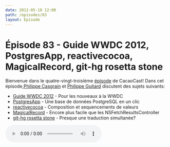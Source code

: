 ```yaml
---
date: 2012-05-18 12:00
path: /episodes/83
layout: Episode
---
```

# Épisode 83 - Guide WWDC 2012, PostgresApp, reactivecocoa, MagicalRecord, git-hg rosetta stone
<p>Bienvenue dans le quatre-vingt-troisième <a href="https://archive.org/download/cacaocast/cacaocast_83.mp3" title="CocoaCast Cacao Episode 83">épisode</a> de CacaoCast! Dans cet épisode,<a href="http://www.twitter.com/philippec" title="Philippe Casgrain sur Twitter">Philippe Casgrain</a> et <a href="http://www.twitter.com/philippeguitard" title="Philippe Guitard sur Twitter">Philippe Guitard</a> discutent des sujets suivants:</p>
<ul><li><a href="http://iphonedevelopment.blogspot.ca/2012/05/wwdc-first-timers-guide-2012-edition.html" title="Guide WWDC 2012">Guide WWDC 2012</a> - Pour les nouveaux à la WWDC</li>
<li><a href="http://www.postgresapp.com/" title="PostgresApp">PostgresApp</a> - Une base de données PostgreSQL en un clic</li>
<li><a href="https://github.com/blog/1107-reactivecocoa-for-a-better-world" title="reactivecocoa">reactivecocoa</a> - Composition et sequencements de valeurs</li>
<li><a href="https://github.com/magicalpanda/magicalrecord" title="MagicalRecord">MagicalRecord</a> - Encore plus facile que les NSFetchResultsController</li>
<li><a href="https://github.com/sympy/sympy/wiki/Git-hg-rosetta-stone" title="git-hg rosetta stone">git-hg rosetta stone</a> - Presque une traduction simultanée?</li>
</ul>
<p><audio controls><source src="https://archive.org/download/cacaocast/cacaocast_83.mp3" type="audio/mpeg"><source src="https://archive.org/download/cacaocast/cacaocast_83.mp3" type="audio/mp4">Votre navigateur ne supporte pas l'élément audio / Your browser does not support the audio element.</audio></p>
